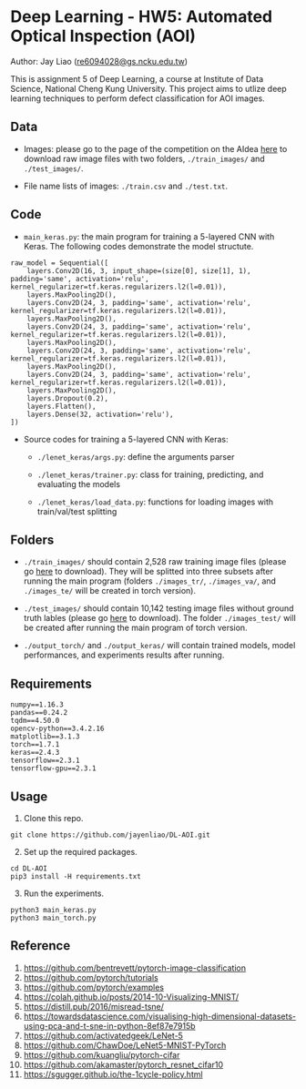 # Deep Learning - HW5: Automated Optical Inspection (AOI)

Author: Jay Liao (re6094028@gs.ncku.edu.tw)

This is assignment 5 of Deep Learning, a course at Institute of Data Science, National Cheng Kung University. This project aims to utlize deep learning techniques to perform defect classification for AOI images.

## Data

- Images: please go to the page of the competition on the AIdea [here](https://aidea-web.tw/topic/285ef3be-44eb-43dd-85cc-f0388bf85ea4?focus=intro) to download raw image files with two folders, `./train_images/` and `./test_images/`.

- File name lists of images: `./train.csv` and `./test.txt`.

## Code

- `main_keras.py`: the main program for training a 5-layered CNN with Keras. The following codes demonstrate the model structute.

```
raw_model = Sequential([
    layers.Conv2D(16, 3, input_shape=(size[0], size[1], 1), padding='same', activation='relu', kernel_regularizer=tf.keras.regularizers.l2(l=0.01)),
    layers.MaxPooling2D(),
    layers.Conv2D(24, 3, padding='same', activation='relu', kernel_regularizer=tf.keras.regularizers.l2(l=0.01)),
    layers.MaxPooling2D(),
    layers.Conv2D(24, 3, padding='same', activation='relu', kernel_regularizer=tf.keras.regularizers.l2(l=0.01)),
    layers.MaxPooling2D(),
    layers.Conv2D(24, 3, padding='same', activation='relu', kernel_regularizer=tf.keras.regularizers.l2(l=0.01)),
    layers.MaxPooling2D(),
    layers.Conv2D(24, 3, padding='same', activation='relu', kernel_regularizer=tf.keras.regularizers.l2(l=0.01)),
    layers.MaxPooling2D(),
    layers.Dropout(0.2),
    layers.Flatten(),
    layers.Dense(32, activation='relu'),
])
```

- Source codes for training a 5-layered CNN with Keras:

    -  `./lenet_keras/args.py`: define the arguments parser
    
    -  `./lenet_keras/trainer.py`: class for training, predicting, and evaluating the models
    
    -  `./lenet_keras/load_data.py`: functions for loading images with train/val/test splitting

## Folders

- `./train_images/` should contain 2,528 raw training image files (please go [here](https://aidea-web.tw/topic/285ef3be-44eb-43dd-85cc-f0388bf85ea4?focus=intro) to download). They will be splitted into three subsets after running the main program (folders `./images_tr/`, `./images_va/`, and `./images_te/` will be created in torch version).

- `./test_images/` should contain 10,142 testing image files without ground truth lables (please go [here](https://aidea-web.tw/topic/285ef3be-44eb-43dd-85cc-f0388bf85ea4?focus=intro) to download). The folder `./images_test/` will be created after running the main program of torch version.

- `./output_torch/` and `./output_keras/` will contain trained models, model performances, and experiments results after running. 

## Requirements

```
numpy==1.16.3
pandas==0.24.2
tqdm==4.50.0
opencv-python==3.4.2.16
matplotlib==3.1.3
torch==1.7.1
keras==2.4.3
tensorflow==2.3.1
tensorflow-gpu==2.3.1
```

## Usage

1. Clone this repo.

```
git clone https://github.com/jayenliao/DL-AOI.git
```

2. Set up the required packages.

```
cd DL-AOI
pip3 install -H requirements.txt
```

3. Run the experiments.

```
python3 main_keras.py
python3 main_torch.py
```

## Reference

1. https://github.com/bentrevett/pytorch-image-classification
2. https://github.com/pytorch/tutorials
3. https://github.com/pytorch/examples
4. https://colah.github.io/posts/2014-10-Visualizing-MNIST/
5. https://distill.pub/2016/misread-tsne/
6. https://towardsdatascience.com/visualising-high-dimensional-datasets-using-pca-and-t-sne-in-python-8ef87e7915b
7. https://github.com/activatedgeek/LeNet-5
8. https://github.com/ChawDoe/LeNet5-MNIST-PyTorch
9. https://github.com/kuangliu/pytorch-cifar
10. https://github.com/akamaster/pytorch_resnet_cifar10
11. https://sgugger.github.io/the-1cycle-policy.html
